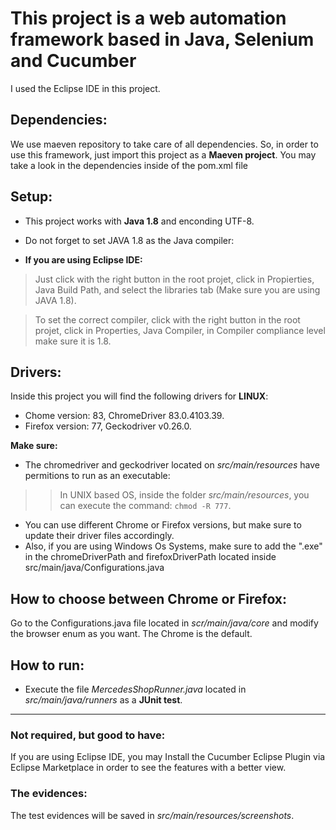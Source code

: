 # This project is a web automation framework based in Java, Selenium and Cucumber
I used the Eclipse IDE in this project.

## Dependencies:
We use maeven repository to take care of all dependencies. So, in order to use this framework, just import this project as a **Maeven project**. You may take a look in the dependencies inside of the pom.xml file

## Setup:
- This project works with **Java 1.8** and enconding UTF-8.

- Do not forget to set JAVA 1.8 as the Java compiler:
- **If you are using Eclipse IDE:**
 > Just click with the right button in the root projet, click in Propierties, Java Build Path, and  select the libraries tab (Make sure you are using JAVA 1.8).
 
 >To set the correct compiler, click with the right button in the root projet, click in Properties, Java Compiler, in Compiler compliance level make sure it is 1.8.

## Drivers:
Inside this project you will find the following drivers for **LINUX**:
- Chome version: 83, ChromeDriver 83.0.4103.39.
- Firefox version: 77, Geckodriver v0.26.0.

**Make sure:**
- The chromedriver and geckodriver located on *src/main/resources* have permitions to run as an executable: 
 >> In UNIX based OS, inside the folder *src/main/resources*, you can execute the command: `chmod -R 777`.

- You can use different Chrome or Firefox versions, but make sure to update their driver files accordingly.
- Also, if you are using Windows Os Systems, make sure to add the ".exe" in the chromeDriverPath and firefoxDriverPath located inside src/main/java/Configurations.java

## How to choose between Chrome or Firefox:
Go to the Configurations.java file located in *scr/main/java/core* and modify the browser enum as you want. The Chrome is the default.

## How to run:
- Execute the file *MercedesShopRunner.java* located in *src/main/java/runners* as a **JUnit test**.

_________________

### Not required, but good to have:
If you are using Eclipse IDE, you may Install the Cucumber Eclipse Plugin via Eclipse Marketplace in order to see the features with a better view.

### The evidences:
The test evidences will be saved in *src/main/resources/screenshots*.
